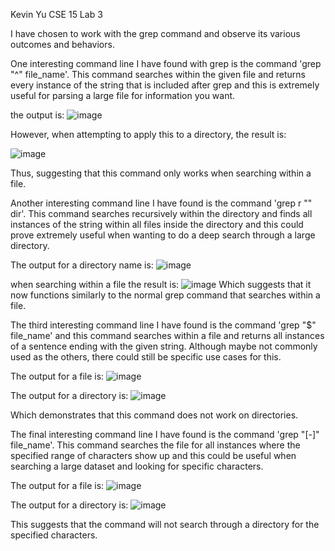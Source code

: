 Kevin Yu
CSE 15
Lab 3


I have chosen to work with the grep command and observe its various outcomes and behaviors.

One interesting command line I have found with grep is the command 'grep "^<string>" file_name'. This command searches within the given file and returns every instance of the string that is included after grep and this is extremely useful for parsing a large file for information you want.

the output is: ![image](https://user-images.githubusercontent.com/122575342/218666441-c6d55967-1a0e-4705-9144-793e57e47bb9.png)

However, when attempting to apply this to a directory, the result is:
	
![image](https://user-images.githubusercontent.com/122575342/218667001-c453ebad-3002-4a18-9f30-4f66cf695dc4.png)

Thus, suggesting that this command only works when searching within a file.

Another interesting command line I have found is the command 'grep r "<string>" dir'. This command searches recursively within the directory and finds all instances of the string within all files inside the directory and this could prove extremely useful when wanting to do a deep search through a large directory.
	
The output for a directory name is:
![image](https://user-images.githubusercontent.com/122575342/218668316-19b021c6-c0bd-4fef-bc1a-ffa8eab81a80.png)

when searching within a file the result is:
![image](https://user-images.githubusercontent.com/122575342/218668579-8b8478e1-dca4-43c4-a334-c71194a0f841.png)
Which suggests that it now functions similarly to the normal grep command that searches within a file.
	
The third interesting command line I have found is the command 'grep "<string>$" file_name' and this command searches within a file and returns all instances of a sentence ending with the given string. Although maybe not commonly used as the others, there could still be specific use cases for this.
	
The output for a file is:
![image](https://user-images.githubusercontent.com/122575342/218669855-5bf32cc5-5021-4543-b097-e0278609711d.png)

The output for a directory is:
![image](https://user-images.githubusercontent.com/122575342/218669956-8637670c-c7b1-4c0f-99c5-6f2fd416b52c.png)

Which demonstrates that this command does not work on directories.
	
The final interesting command line I have found is the command 'grep "[<character>-<character>]" file_name'. This command searches the file for all instances where the specified range of characters show up and this could be useful when searching a large dataset and looking for specific characters.
	
The output for a file is:
![image](https://user-images.githubusercontent.com/122575342/218671309-ecb35bca-9067-47ec-92ce-1b38db9a5aeb.png)

The output for a directory is:
![image](https://user-images.githubusercontent.com/122575342/218671513-1edadf07-b19e-40e7-82de-76d0552bd9df.png)

This suggests that the command will not search through a directory for the specified characters.
